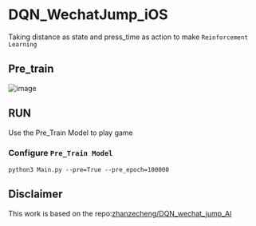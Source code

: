 # DQN_WechatJump_iOS
Taking distance as state and press_time as action to make `Reinforcement Learning`

##  Pre_train
![image](https://github.com/Sjymmd/DQN_Wechat_Jump_for_iOS/master/data/Train_Demo.jpeg)

## RUN
Use the Pre_Train Model to play game


### Configure `Pre_Train Model`

    python3 Main.py --pre=True --pre_epoch=100000

## Disclaimer
This work is based on the repo:[zhanzecheng/DQN_wechat_jump_AI](https://github.com/zhanzecheng/DQN_wechat_jump_AI.git)
